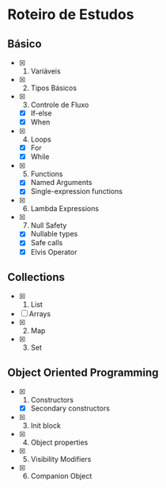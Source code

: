 
# Roteiro de Estudos

## Básico
- [x] 1. Variáveis
- [x] 2. Tipos Básicos
- [x] 3. Controle de Fluxo
  - [x] If-else
  - [x] When
- [x] 4. Loops
  - [x] For
  - [x] While
- [x] 5. Functions
  - [x] Named Arguments
  - [x] Single-expression functions
- [x] 6. Lambda Expressions
- [x] 7. Null Safety 
  - [x] Nullable types
  - [x] Safe calls
  - [x] Elvis Operator
  
## Collections

- [x] 1. List
- [ ] Arrays
- [x] 2. Map
- [x] 3. Set

## Object Oriented Programming

- [x] 1. Constructors
  - [x] Secondary constructors
- [x] 3. Init block
- [x] 4. Object properties
- [x] 5. Visibility Modifiers
- [x] 6. Companion Object